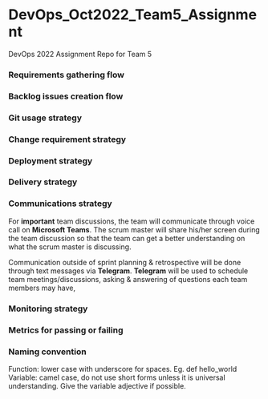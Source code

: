 # DevOps_Oct2022_Team5_Assignment
DevOps 2022 Assignment Repo for Team 5


### Requirements gathering flow
### Backlog issues creation flow
### Git usage strategy
### Change requirement strategy
### Deployment strategy
### Delivery strategy
### Communications strategy
For **important** team discussions, the team will communicate through voice call on **Microsoft Teams**. The scrum master will share his/her screen during the team discussion so that the team can get a better understanding on what the scrum master is discussing. 

Communication outside of sprint planning & retrospective will be done through text messages via **Telegram**. **Telegram** will be used to schedule team meetings/discussions, asking & answering of questions each team members may have, 
### Monitoring strategy
### Metrics for passing or failing
### Naming convention
Function: lower case with underscore for spaces. Eg. def hello_world
Variable: camel case, do not use short forms unless it is universal understanding. Give the variable adjective if possible.
